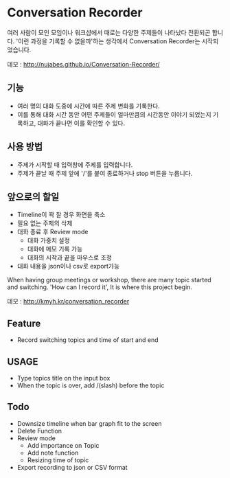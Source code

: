 Conversation Recorder
=======================

여러 사람이 모인 모임이나 워크샵에서 때로는 다양한 주제들이 나타났다 전환되곤 합니다. '이런 과정을 기록할 수 없을까'하는 생각에서 Conversation Recorder는 시작되었습니다.

데모 : <http://nujabes.github.io/Conversation-Recorder/>


기능
----------------------

* 여러 명의 대화 도중에 시간에 따른 주제 변화를 기록한다.
* 이를 통해 대화 시간 동안 어떤 주제들이 얼마만큼의 시간동안 이야기 되었는지 기록하고, 대화가 끝나면 이를 확인할 수 있다.


사용 방법
----------------------

* 주제가 시작할 때 입력창에 주제를 입력합니다.
* 주제가 끝날 때 주제 앞에 '/'를 붙여 종료하거나 stop 버튼을 누릅니다.

앞으로의 할일
----------------------
* Timeline이 꽉 찰 경우 화면을 축소
* 필요 없는 주제의 삭제
* 대화 종료 후 Review mode
	- 대화 가중치 설정
	- 대화에 메모 기록 가능
	- 대화의 시작과 끝을 마우스로 조정
* 대화 내용을 json이나 csv로 export가능


When having group meetings or workshop, there are many topic started and switching. 'How can I record it', It is where this project begin.

데모 : <http://kmyh.kr/conversation_recorder>

Feature
----------------------

* Record switching topics and time of start and end


USAGE
----------------------

* Type topics title on the input box
* When the topic is over, add /(slash) before the topic


Todo
----------------------
* Downsize timeline when bar graph fit to the screen
* Delete Function
* Review mode
	- Add importance on Topic
	- Add note function
	- Resizing time of topic
* Export recording to json or CSV format


